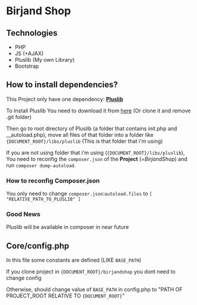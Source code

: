 # Birjand Shop
## Technologies
+ PHP
+ JS (+AJAX)
+ Pluslib (My own Library)
+ Bootstrap
## How to install dependencies?
 This Project only have one dependency: <a href="https://github.com/parsa-mostafaie/pluslib">**Pluslib**</a>
 
 To Install Pluslib You need to download it from <a href="https://github.com/parsa-mostafaie/pluslib/archive/refs/heads/master.zip">here</a> (Or clone it and remove .git folder)

 Then go to root directory of Pluslib (a folder that contains init.php and __autoload.php), 
 move all files of that folder into a folder like ``{DOCUMENT_ROOT}/libs/pluslib`` (This is that folder that i'm using)

 If you are not using folder that i'm using (``{DOCUMENT_ROOT}/libs/pluslib``), You need to reconfig the `composer.json` of the **Project** (=*BirjandShop*) 
 and run `composer dump-autoload`.

### How to reconfig Composer.json
  You only need to change `composer.json`:`autoload.files` to ``[ "RELATIVE_PATH_TO_PLUSLIB" ]``

### Good News
  Pluslib will be available in composer in near future
## Core/config.php
  In this file some constants are defined (LIKE `BASE_PATH`)

  If you clone project in `{DOCUMENT_ROOT}/birjandshop` you dont need to change config
  
  Otherwise, should change value of `BASE_PATH` in config.php to "PATH OF PROJECT_ROOT RELATIVE TO `{DOCUMENT_ROOT}`"
